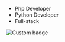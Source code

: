 - Php Developer
- Python Developer
- Full-stack

<img href="https://codetime.dev" alt="Custom badge" src="https://img.shields.io/endpoint?style=for-the-badge&url=https%3A%2F%2Fapi.codetime.dev%2Fshield%3Fid%3D2476%26project%3D%26in%3D0">
